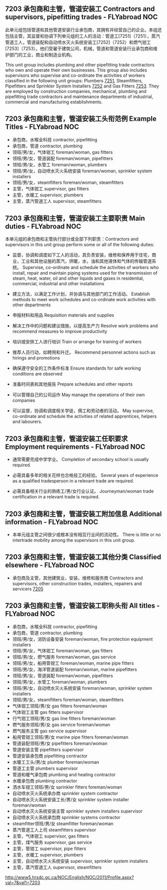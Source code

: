 ## 7203 承包商和主管，管道安装工 Contractors and supervisors, pipefitting trades - FLYabroad NOC

此单元组包括管道和其他管道安装行业承包商，其拥有并经营自己的企业。本组还包括主管，其监督和协调下列单元组的工人的活动：管道工[7251]（7251），蒸汽管道工人，管道装配和自动喷水灭火系统安装工[7252]（7252）和燃气钳工[7253]（7253）。他们受雇于建筑公司，机械，管道和管道安装行业承包商和维护部门的工业，商业和制造业机构。

This unit group includes plumbing and other pipefitting trade contractors who own and operate their own businesses. This group also includes supervisors who supervise and co-ordinate the activities of workers classified in the following unit groups: Plumbers [7251](7251), Steamfitters, Pipefitters and Sprinkler System Installers [7252](7252) and Gas Fitters [7253](7253). They are employed by construction companies, mechanical, plumbing and pipefitting trade contractors and maintenance departments of industrial, commercial and manufacturing establishments.

## 7203 承包商和主管，管道安装工头衔范例 Example Titles - FLYabroad NOC

* 承包商，水喉全科技 contractor, pipefitting
* 承包商，管道 contractor, plumbing
* 领班/男/女，气体钳工 foreman/woman, gas fitters
* 领班/男/女，管道装配 foreman/woman, pipefitters
* 领班/男/女，水管工 foreman/woman, plumbers
* 领班/男/女，自动喷水灭火系统安装 foreman/woman, sprinkler system installers
* 领班/男/女，steamfitters foreman/woman, steamfitters
* 主管，气体钳工 supervisor, gas fitters
* 主管，水暖工 supervisor, plumbers
* 主管，蒸汽管道工人 supervisor, steamfitters

## 7203 承包商和主管，管道安装工主要职责 Main duties - FLYabroad NOC

本单元组的承包商和主管执行部分或全部下列职责：Contractors and supervisors in this unit group perform some or all of the following duties:

* 监督，协调和调度如下工人的活动，其负责安装，维修和保养用于住宅，商业，工业和其他设施的蒸汽，供暖，水，油和其他液体和气体的传输管道系统。
Supervise, co-ordinate and schedule the activities of workers who install, repair and maintain piping systems used for the transmission of steam, heat, water, oil and other liquids and gases in residential, commercial, industrial and other installations

* 建立方法，以满足工作计划，并协调与其他部门的工作活动。
Establish methods to meet work schedules and co-ordinate work activities with other departments

* 申报材料和用品
Requisition materials and supplies

* 解决工作中的问题和建议措施，以提高生产力
Resolve work problems and recommend measures to improve productivity

* 培训或安排工人进行培训
Train or arrange for training of workers

* 推荐人员行动，如聘用和升迁。
Recommend personnel actions such as hirings and promotions

* 确保遵守安全的工作条件标准
Ensure standards for safe working conditions are observed

* 准备时间表和其他报告
Prepare schedules and other reports

* 可以管理自己的公司运作
May manage the operations of their own companies

* 可以监督，协调和调度相关学徒，佣工和劳动者的活动。
May supervise, co-ordinate and schedule the activities of related apprentices, helpers and labourers.

## 7203 承包商和主管，管道安装工任职要求 Employment requirements - FLYabroad NOC

* 通常需要完成中学学业。
Completion of secondary school is usually required.

* 必需具备多年的相关花样也合格技工的经验。
Several years of experience as a qualified tradesperson in a relevant trade are required.

* 必需具备相关行业的熟练工/男/女行业认证。
Journeyman/woman trade certification in a relevant trade is required.

## 7203 承包商和主管，管道安装工附加信息 Additional information - FLYabroad NOC

* 本单元组主管之间很少或根本没有相互行业间的流动性。
There is little or no intertrade mobility among the supervisors in this unit group.

## 7203 承包商和主管，管道安装工其他分类 Classified elsewhere - FLYabroad NOC

* 承包商及主管，其他建筑业，安装，维修和服务商 Contractors and supervisors, other construction trades, installers, repairers and servicers [7205](7205)

## 7203 承包商和主管，管道安装工职称头衔 All titles - FLYabroad NOC

* 承包商，水喉全科技 contractor, pipefitting
* 承包商，管道 contractor, plumbing
* 领班/男/女，消防设备安装 foreman/woman, fire protection equipment installers
* 领班/男/女，气体钳工 foreman/woman, gas fitters
* 领班/男/女，燃气服务 foreman/woman, gas service
* 领班/男/女，船用管钳工 foreman/woman, marine pipe fitters
* 领班/男/女，海洋管道装配 foreman/woman, marine pipefitters
* 领班/男/女，管道装配 foreman/woman, pipefitters
* 领班/男/女，水管工 foreman/woman, plumbers
* 领班/男/女，自动喷水灭火系统安装 foreman/woman, sprinkler system installers
* 领班/男/女，steamfitters foreman/woman, steamfitters
* 气体钳工领班/男/女 gas fitters foreman/woman
* 气体钳工主管 gas fitters supervisor
* 行气钳工领班/男/女 gas line fitters foreman/woman
* 燃气服务领班/男/女 gas service foreman/woman
* 燃气服务主管 gas service supervisor
* 船用管钳工领班/男/女 marine pipe fitters foreman/woman
* 管道装配领班/男/女 pipefitters foreman/woman
* 管道安装主管 pipefitters supervisor
* 管道安装承包商 pipefitting contractor
* 水暖工工头/男/女 plumber foreman/woman
* 管道工主管 plumbers supervisor
* 管道和暖气承包商 plumbing and heating contractor
* 水暖承包商 plumbing contractor
* 洒水车钳工领班/男/女 sprinkler fitters foreman/woman
* 自动喷水灭火系统承办商 sprinkler system contractor
* 自动喷水灭火系统安装工长/男/女 sprinkler system installer foreman/woman
* 自动喷水灭火系统安装主管 sprinkler system installers supervisor
* 自动喷水灭火系统承包商 sprinkler systems contractor
* steamfitter领班/男/女 steamfitter foreman/woman
* 蒸汽管道工人上司 steamfitters supervisor
* 主管，气体钳工 supervisor, gas fitters
* 主管，煤气服务 supervisor, gas service
* 主管，管钳工 supervisor, pipe fitters
* 主管，水暖工 supervisor, plumbers
* 主管，自动喷水灭火系统安装 supervisor, sprinkler system installers
* 主管，蒸汽管道工人 supervisor, steamfitters

http://www5.hrsdc.gc.ca/NOC/English/NOC/2011/Profile.aspx?val=7&val1=7203